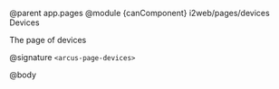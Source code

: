 @parent app.pages
@module {canComponent} i2web/pages/devices Devices

The page of devices

@signature `<arcus-page-devices>`

@body
